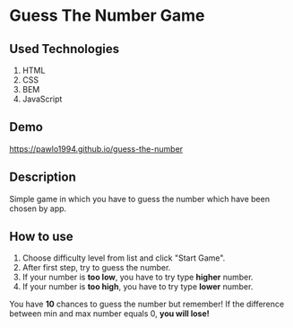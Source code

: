 # Guess The Number Game
## Used Technologies
1. HTML
2. CSS
3. BEM
4. JavaScript

## Demo
https://pawlo1994.github.io/guess-the-number

## Description
Simple game in which you have to guess the number which have been chosen by app.

## How to use
1. Choose difficulty level from list and click "Start Game".
2. After first step, try to guess the number.
3. If your number is **too low**, you have to try type **higher** number.
4. If your number is **too high**, you have to try type **lower** number.

You have **10** chances to guess the number but remember!
If the difference between min and max number equals 0, **you will lose!**